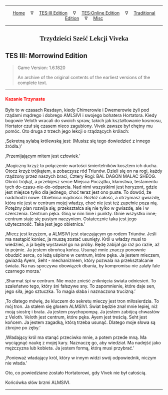 
---

<!-- Jekyll Page Links -->

<center>
<a href="../../../../index.html">Home</a>
&emsp;&nabla;&emsp;
<a href="../../../index-tes3.html">TES:III Edition</a>
&emsp;&nabla;&emsp;
<a href="../../../index-teso.html">TES:Online Edition</a>
&emsp;&nabla;&emsp;
<a href="../../../index-traditional.html">Traditional Edition</a>
&emsp;&nabla;&emsp;
<a href="../../../index-misc.html">Misc</a>
</center>

<!-- Markdown Body Below: -->

---

<center>
<h2><span style="font-family:Georgia">Trzydzieści Sześć Lekcji Viveka</span></h2>
</center>

## TES III: Morrowind Edition

> Game Version: 1.6.1820
>
> An archive of the original contents of the earliest versions of the complete text.

---

#### <span style="color:red">Kazanie Trzynaste</span>

Było to w czasach Resdayn, kiedy Chimerowie i Dwemerowie żyli pod rządami mądrego i dobrego AMLSIVI i swojego bohatera Hortatora. Kiedy bogowie Veloth wracali do swoich spraw, takich jak kształtowanie kosmosu, Hortator czuł się czasem nieco zagubiony. Vivek zawsze był chętny mu pomóc. Oto druga z trzech jego lekcji o rządzących królach:

‚Sekretną sylabą królewską jest: (Musisz się tego dowiedzieć z innego źródła.)’

‚Przemijającym mitem jest człowiek.’

‚Magiczny krzyż to połączenie wartości śmiertelników kosztem ich ducha. Otocz krzyż trójkątem, a zobaczysz ród Triunów. Dzieli się on na rogi, każdy rządzony przez naszych braci, Cztery Rogi: BAL DAGON MALAC SHEOG. Obróć trójkąt, a przebijesz serce Miejsca Początku, kłamstwa, testamentu tych do-czasu-nie-do-odparcia. Nad nimi wszystkimi jest horyzont, gdzie jest miejsce tylko dla jednego, choć teraz jest ono puste. To dowód, że nadchodzi nowe. Obietnica mądrości. Rozłóż całość, a otrzymasz gwiazdę, która nie jest w centrum mojej władzy, choć nie jest też zupełnie poza nią. Potężny plan rozwija się; przekształca się nie tylko w gwiazdę, ale i w szerszenia. Centrum pęka. Giną w nim linie i punkty. Ginie wszystko inne; centrum staje się pustym naczyniem. Ostatecznie taka jest jego użyteczność. Taka jest jego obietnica.’

‚Miecz jest krzyżem, a ALMSIVI jest otaczającym go rodem Triunów. Jeśli ma nastąpić koniec, ja muszę zostać usunięty. Król u władzy musi to wiedzieć, a ja będę wystawiał go na próby. Będę zabijał go raz po razie, aż to pojmie. Ja jestem obrońcą końca. Usunąć mnie znaczy ponownie obudzić serca, co leżą uśpione w centrum, które pęka. Ja jestem mieczem, gwiazdą Ayem, Seht - mechanizmem, który pozwala na przekształcanie świata. Na nas spoczywa obowiązek dbania, by kompromisu nie zalały fale czarnego morza.’

‚Sharmat śpi w centrum. Nie może znieść zniknięcia świata odniesień. To szaleństwo tego, który śni fałszywe sny. To zapomnienie, które daje sen, jego siła, jego sztuczka. To magia słaba i naznaczona trucizną.’

‚To dlatego mówię, że kluczem do sekretu mieczy jest tron miłosierdzia. To mój tron. Ja stałem się głosem ALMSIVI. Świat będzie znał mnie lepiej, niż moją siostrę i brata. Ja jestem psychopompą. Ja jestem zabójcą chwastów z Veloth. Veloth jest centrum, które pęka. Ayem jest treścią. Seht jest końcem. Ja jestem zagadką, którą trzeba usunąć. Dlatego moje słowa są zbrojne po zęby.’

‚Władający król ma stanąć przeciwko mnie, a potem przede mną. Ma wyciągnąć naukę z mojej kary. Naznaczę go, aby wiedział. Ma nadejść jako mężczyzna lub kobieta. Ja jestem formą, którą musi przybrać.’

‚Ponieważ władający król, który w innym widzi swój odpowiednik, niczym nie włada.’

Oto, co powiedziane zostało Hortatorowi, gdy Vivek nie był całością.

Końcówka słów brzmi ALMSIVI.

---
